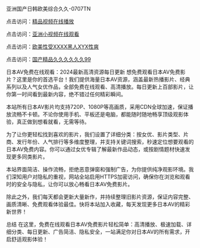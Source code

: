亚洲国产日韩欧美综合久久-0707TN

点击访问：<a href="https://tfda.pages.dev/">精品视频在线播放</a>

点击访问：<a href="https://gda-c7m.pages.dev/">亚洲小视频在线观看</a>

点击访问：<a href="https://bered.pages.dev/">欧美性受XXXX黑人XYX性爽</a>

点击访问：<a href="https://cfad.pages.dev/">国产精品久久久久久久99</a>

日本AV免费在线观看：2024最新高清资源每日更新
想免费观看日本AV免费影片？这里是你的首选平台！我们提供海量日本AV资源，涵盖最新热播影片、经典系列以及人气女优作品，全部免费在线观看、高清播放。每日更新上百部影片，让你第一时间看到最新内容，绝不错过任何精彩瞬间。

本站所有日本AV影片均支持720P、1080P等高画质，采用CDN全球加速，保证播放流畅不卡顿。不论你使用手机、平板还是电脑，都能随时随地畅享顶级观影体验，真正做到想看就看，无需等待。

为了让你更轻松找到喜欢的影片，我们设置了详细分类：按女优、影片类型、片商、发行年份、人气排行等多维度整理，并支持关键词搜索，秒速定位想要观看的日本AV免费内容。你可以通过女优专辑了解最新作品动态，或按剧情题材快速发现更多同类影片。

本站界面简洁、操作流畅，拒绝恶意弹窗和强制广告，为你提供纯净观影环境。我们深知用户对隐私的重视，网站全站启用HTTPS加密访问，确保你在浏览和观看时的安全与隐私，让你可以放心畅看日本AV免费影片。

除此之外，我们每天都会更新大量新作，并持续整理旧影片资源，保证内容完整、画质清晰、免费观看体验最佳。快将本站加入收藏，每天发现更多日本AV的精彩新世界！

总结
在这里，免费在线观看日本AV免费影片轻松简单：高清播放、极速加载、详细分类、每日更新、广告简洁、隐私安全，一站满足你对日本AV的所有需求，开启舒适观影体验！

<span style="display:none;">[Canonical link] (https://github.com/dth2611/150000
）</span>
